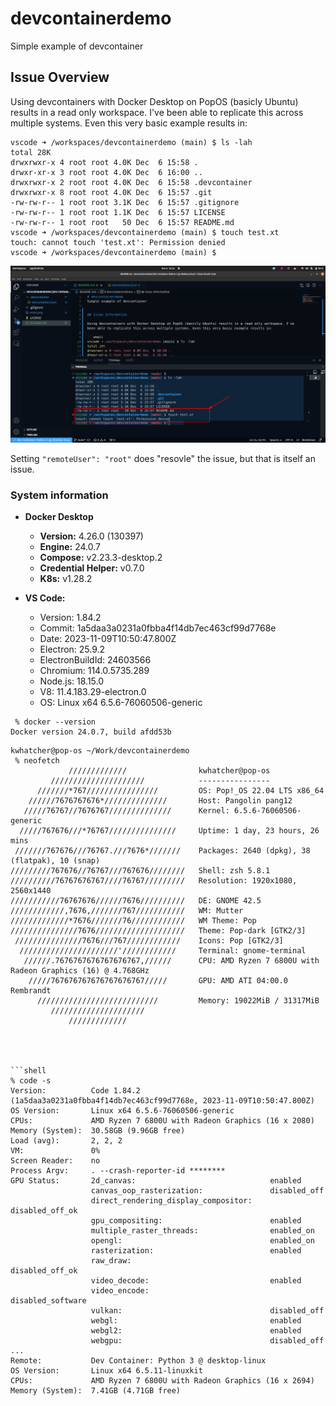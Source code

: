 # devcontainerdemo
Simple example of devcontainer


## Issue Overview

Using devcontainers with Docker Desktop on PopOS (basicly Ubuntu) results in a read only workspace. I've been able to replicate this across multiple systems. Even this very basic example results in:

```shell
vscode ➜ /workspaces/devcontainerdemo (main) $ ls -lah
total 28K
drwxrwxr-x 4 root root 4.0K Dec  6 15:58 .
drwxr-xr-x 3 root root 4.0K Dec  6 16:00 ..
drwxrwxr-x 2 root root 4.0K Dec  6 15:58 .devcontainer
drwxrwxr-x 8 root root 4.0K Dec  6 15:57 .git
-rw-rw-r-- 1 root root 3.1K Dec  6 15:57 .gitignore
-rw-rw-r-- 1 root root 1.1K Dec  6 15:57 LICENSE
-rw-rw-r-- 1 root root   50 Dec  6 15:57 README.md
vscode ➜ /workspaces/devcontainerdemo (main) $ touch test.xt
touch: cannot touch 'test.xt': Permission denied
vscode ➜ /workspaces/devcontainerdemo (main) $ 
```

[](docs/CONTRIBUTING.md)

![Error screenshot](error.png)


Setting ```"remoteUser": "root"``` does "resovle" the issue, but that is itself an issue. 


### System information

* __Docker Desktop__
  * __Version:__ 4.26.0 (130397)
  * __Engine:__ 24.0.7
  * __Compose:__ v2.23.3-desktop.2
  * __Credential Helper:__ v0.7.0
  * __K8s:__ v1.28.2

* __VS Code:__
  * Version: 1.84.2
  * Commit: 1a5daa3a0231a0fbba4f14db7ec463cf99d7768e
  * Date: 2023-11-09T10:50:47.800Z
  * Electron: 25.9.2
  * ElectronBuildId: 24603566
  * Chromium: 114.0.5735.289
  * Node.js: 18.15.0
  * V8: 11.4.183.29-electron.0
  * OS: Linux x64 6.5.6-76060506-generic

```shell
 % docker --version
Docker version 24.0.7, build afdd53b
```

```shell
kwhatcher@pop-os ~/Work/devcontainerdemo
 % neofetch
             /////////////                kwhatcher@pop-os 
         /////////////////////            ---------------- 
      ///////*767////////////////         OS: Pop!_OS 22.04 LTS x86_64 
    //////7676767676*//////////////       Host: Pangolin pang12 
   /////76767//7676767//////////////      Kernel: 6.5.6-76060506-generic 
  /////767676///*76767///////////////     Uptime: 1 day, 23 hours, 26 mins 
 ///////767676///76767.///7676*///////    Packages: 2640 (dpkg), 38 (flatpak), 10 (snap) 
/////////767676//76767///767676////////   Shell: zsh 5.8.1 
//////////76767676767////76767/////////   Resolution: 1920x1080, 2560x1440 
///////////76767676//////7676//////////   DE: GNOME 42.5 
////////////,7676,///////767///////////   WM: Mutter 
/////////////*7676///////76////////////   WM Theme: Pop 
///////////////7676////////////////////   Theme: Pop-dark [GTK2/3] 
 ///////////////7676///767////////////    Icons: Pop [GTK2/3] 
  //////////////////////'////////////     Terminal: gnome-terminal 
   //////.7676767676767676767,//////      CPU: AMD Ryzen 7 6800U with Radeon Graphics (16) @ 4.768GHz 
    /////767676767676767676767/////       GPU: AMD ATI 04:00.0 Rembrandt 
      ///////////////////////////         Memory: 19022MiB / 31317MiB 
         /////////////////////
             /////////////                                        
                                                                  



```shell
% code -s
Version:          Code 1.84.2 (1a5daa3a0231a0fbba4f14db7ec463cf99d7768e, 2023-11-09T10:50:47.800Z)
OS Version:       Linux x64 6.5.6-76060506-generic
CPUs:             AMD Ryzen 7 6800U with Radeon Graphics (16 x 2080)
Memory (System):  30.58GB (9.96GB free)
Load (avg):       2, 2, 2
VM:               0%
Screen Reader:    no
Process Argv:     . --crash-reporter-id ********
GPU Status:       2d_canvas:                              enabled
                  canvas_oop_rasterization:               disabled_off
                  direct_rendering_display_compositor:    disabled_off_ok
                  gpu_compositing:                        enabled
                  multiple_raster_threads:                enabled_on
                  opengl:                                 enabled_on
                  rasterization:                          enabled
                  raw_draw:                               disabled_off_ok
                  video_decode:                           enabled
                  video_encode:                           disabled_software
                  vulkan:                                 disabled_off
                  webgl:                                  enabled
                  webgl2:                                 enabled
                  webgpu:                                 disabled_off
... 
Remote:           Dev Container: Python 3 @ desktop-linux
OS Version:       Linux x64 6.5.11-linuxkit
CPUs:             AMD Ryzen 7 6800U with Radeon Graphics (16 x 2694)
Memory (System):  7.41GB (4.71GB free)

```

